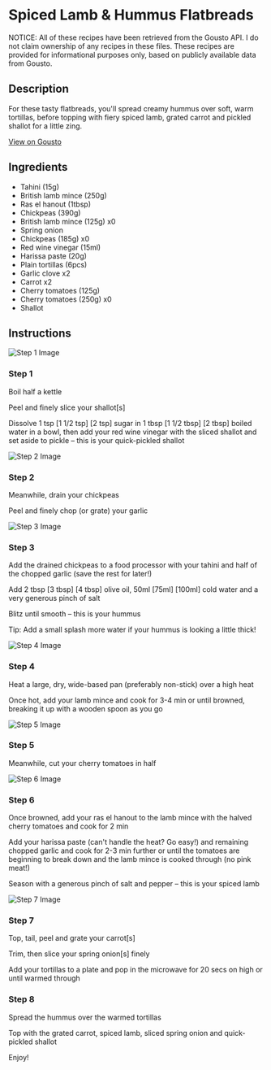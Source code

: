 # Spiced Lamb & Hummus Flatbreads

NOTICE: All of these recipes have been retrieved from the Gousto API. I do not claim ownership of any recipes in these files. These recipes are provided for informational purposes only, based on publicly available data from Gousto.

## Description

For these tasty flatbreads, you'll spread creamy hummus over soft, warm tortillas, before topping with fiery spiced lamb, grated carrot and pickled shallot for a little zing.

[View on Gousto](https://www.gousto.co.uk/recipes/cookbook/spiced-lamb-hummus-carrot-salad-flatbreads)

## Ingredients

- Tahini (15g)
- British lamb mince (250g)
- Ras el hanout (1tbsp)
- Chickpeas (390g)
- British lamb mince (125g) x0
- Spring onion
- Chickpeas (185g) x0
- Red wine vinegar (15ml)
- Harissa paste (20g)
- Plain tortillas (6pcs)
- Garlic clove x2
- Carrot x2
- Cherry tomatoes (125g)
- Cherry tomatoes (250g) x0
- Shallot

## Instructions

![Step 1 Image](https://production-media.gousto.co.uk/cms/recipe-step-image/1724.-step-1-x200.jpg)

### Step 1

Boil half a kettle

Peel and finely slice your shallot[s]

Dissolve 1 tsp <span class="text-purple">[1 1/2 tsp] </span><span class="text-danger">[2 tsp]</span> sugar in 1 tbsp <span class="text-purple">[1 1/2 tbsp] </span><span class="text-danger">[2 tbsp]</span> boiled water in a bowl, then add your red wine vinegar with the sliced shallot and set aside to pickle – this is your quick-pickled shallot

![Step 2 Image](https://production-media.gousto.co.uk/cms/recipe-step-image/1724.-step-2-x200.jpg)

### Step 2

Meanwhile, drain your chickpeas

Peel and finely chop (or grate) your garlic

![Step 3 Image](https://production-media.gousto.co.uk/cms/recipe-step-image/1724.-step-3-x200.jpg)

### Step 3

Add the drained chickpeas to a food processor with your tahini and half of the chopped garlic (save the rest for later!)

Add 2 tbsp <span class="text-purple">[3 tbsp] </span><span class="text-danger">[4 tbsp]</span> olive oil, 50ml<span class="text-purple"> [75ml] </span><span class="text-danger">[100ml]</span> cold water and a very generous pinch of salt

Blitz until smooth – this is your hummus

Tip: Add a small splash more water if your hummus is looking a little thick!

![Step 4 Image](https://production-media.gousto.co.uk/cms/recipe-step-image/1724.-step-4-x200.jpg)

### Step 4

Heat a large, dry, wide-based pan (preferably non-stick) over a high heat

Once hot, add your lamb mince and cook for 3-4 min or until browned, breaking it up with a wooden spoon as you go

![Step 5 Image](https://production-media.gousto.co.uk/cms/recipe-step-image/step-5-alt-1-1718354359296-x200.jpg)

### Step 5

Meanwhile, cut your cherry tomatoes in half

![Step 6 Image](https://production-media.gousto.co.uk/cms/recipe-step-image/1724.-step-6-x200.jpg)

### Step 6

Once browned, add your ras el hanout to the lamb mince with the halved cherry tomatoes and cook for 2 min

Add your harissa paste (can't handle the heat? Go easy!) and remaining chopped garlic and cook for 2-3 min further or until the tomatoes are beginning to break down and the lamb mince is cooked through (no pink meat!)

Season with a generous pinch of salt and pepper – this is your spiced lamb

![Step 7 Image](https://production-media.gousto.co.uk/cms/recipe-step-image/1724.-step-7-x200.jpg)

### Step 7

Top, tail, peel and grate your carrot[s]

Trim, then slice your spring onion[s] finely

Add your tortillas to a plate and pop in the microwave for 20 secs on high or until warmed through

### Step 8

Spread the hummus over the warmed tortillas

Top with the grated carrot, spiced lamb, sliced spring onion and quick-pickled shallot

Enjoy!

